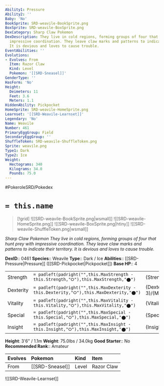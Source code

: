 ```yaml
---
Ability1: Pressure
Ability2: ''
Baby: 'No'
BookSprite: SRD-weavile-BookSprite.png
BoxSprite: SRD-weavile-BoxSprite.png
DexCategory: Sharp Claw Pokemon
DexDescription: They live in cold regions, forming groups of four that hunt prey with
  impressive coordination. They leave claw marks and patterns to indicate their territory.
  It is devious and loves to cause trouble.
EventAbilities: ''
Evolutions:
- Evolves: From
  Item: Razor Claw
  Kind: Level
  Pokemon: '[[SRD-Sneasel]]'
GenderType: ''
HasForm: 'No'
Height:
  Deimeters: 11
  Feet: 3.6
  Meters: 1.1
HiddenAbility: Pickpocket
HomeSprite: SRD-weavile-HomeSprite.png
Learnset: '[[SRD-Weavile-Learnset]]'
Legendary: 'No'
Name: Weavile
Number: 461
PrimaryEggGroup: Field
SecondaryEggGroup: ''
ShuffleToken: SRD-weavile-ShuffleToken.png
Sprite: weavile.png
Type1: Dark
Type2: Ice
Weight:
  Hectograms: 340
  Kilograms: 34.0
  Pounds: 75.0
---
```


#PokeroleSRD/Pokedex

# `= this.name`

> [!grid]
> ![[SRD-weavile-BookSprite.png|wsmall]]
> ![[SRD-weavile-HomeSprite.png]]
> ![[SRD-weavile-BoxSprite.png|htiny]]
> ![[SRD-weavile-ShuffleToken.png|wsmall]]


*Sharp Claw Pokemon*
*They live in cold regions, forming groups of four that hunt prey with impressive coordination. They leave claw marks and patterns to indicate their territory. It is devious and loves to cause trouble.*

**DexID**:: 0461
**Species**:: Weavile
**Type**:: Dark / Ice
**Abilities**:: [[SRD-Pressure|Pressure]] ([[SRD-Pickpocket|Pickpocket]])
**Base HP**:: 4

|           |                                                                                        |                                          |
| --------- | -------------------------------------------------------------------------------------- | ---------------------------------------- |
| Strength  | `= padleft(padright("",this.MaxStrength - this.Strength,"⭘"),this.MaxStrength,"⬤")`    | (Strength::3)/(MaxStrength::7)   |
| Dexterity | `= padleft(padright("",this.MaxDexterity - this.Dexterity,"⭘"),this.MaxDexterity,"⬤")` | (Dexterity:: 3)/(MaxDexterity::7) |
| Vitality  | `= padleft(padright("",this.MaxVitality - this.Vitality,"⭘"),this.MaxVitality,"⬤")`    | (Vitality::2)/(MaxVitality::4)   |
| Special   | `= padleft(padright("",this.MaxSpecial - this.Special,"⭘"),this.MaxSpecial,"⬤")`       | (Special::2)/(MaxSpecial::4)     |
| Insight   | `= padleft(padright("",this.MaxInsight - this.Insight,"⭘"),this.MaxInsight,"⬤")`       | (Insight::2)/(MaxInsight::5)     |

**Height**: 3'6" / 1.1m
**Weight**: 75.0lbs / 34.0kg
**Good Starter**:: No
**Recommended Rank**:: Amateur

| Evolves   | Pokemon         | Kind   | Item       |
|:----------|:----------------|:-------|:-----------|
| From      | [[SRD-Sneasel]] | Level  | Razor Claw |

![[SRD-Weavile-Learnset]]